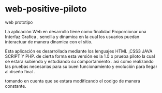 # web-positive-piloto
web  prototipo

La aplicación Web en desarrollo tiene como finalidad Proporcionar una Interfaz Grafica , sencilla y dinamica en la cual los 
usuarios puedan interactuar de manera dinamica con el sitio.


Esta aplicación es  desarrollada mediante los lenguajes HTML ,CSS3 JAVA SCRIPT Y PHP.
de cierta forma esta versión es la 1.0 o prueba piloto la cual se estara subiendo y estudiando su comportamiento .
asi como realizando las pruebas necesarias para su buen funcionamiento y evolución para llegar al diseño final .

tomando en cuenta que se estara modificando el codigo de manera constante.








